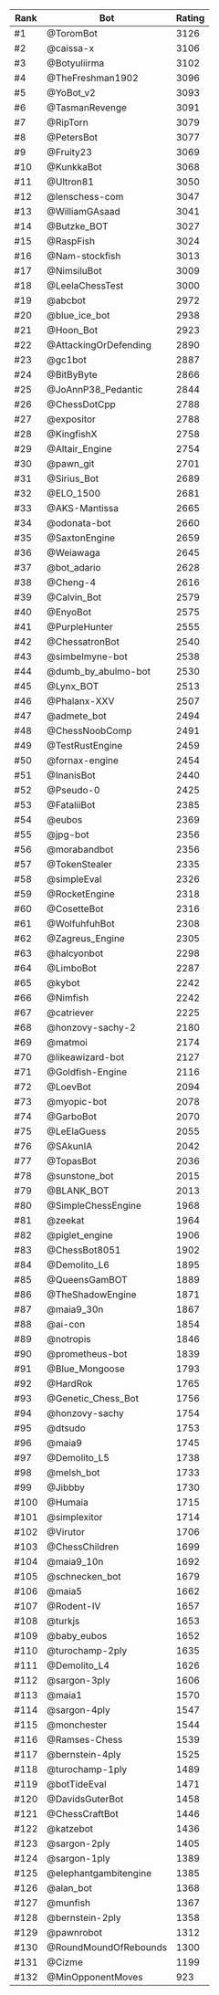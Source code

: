 Rank|Bot|Rating
---|---|---
#1|@ToromBot|3126
#2|@caissa-x|3106
#3|@Botyuliirma|3102
#4|@TheFreshman1902|3096
#5|@YoBot_v2|3093
#6|@TasmanRevenge|3091
#7|@RipTorn|3079
#8|@PetersBot|3077
#9|@Fruity23|3069
#10|@KunkkaBot|3068
#11|@Ultron81|3050
#12|@lenschess-com|3047
#13|@WilliamGAsaad|3041
#14|@Butzke_BOT|3027
#15|@RaspFish|3024
#16|@Nam-stockfish|3013
#17|@NimsiluBot|3009
#18|@LeelaChessTest|3000
#19|@abcbot|2972
#20|@blue_ice_bot|2938
#21|@Hoon_Bot|2923
#22|@AttackingOrDefending|2890
#23|@gc1bot|2887
#24|@BitByByte|2866
#25|@JoAnnP38_Pedantic|2844
#26|@ChessDotCpp|2788
#27|@expositor|2788
#28|@KingfishX|2758
#29|@Altair_Engine|2754
#30|@pawn_git|2701
#31|@Sirius_Bot|2689
#32|@ELO_1500|2681
#33|@AKS-Mantissa|2665
#34|@odonata-bot|2660
#35|@SaxtonEngine|2659
#36|@Weiawaga|2645
#37|@bot_adario|2628
#38|@Cheng-4|2616
#39|@Calvin_Bot|2579
#40|@EnyoBot|2575
#41|@PurpleHunter|2555
#42|@ChessatronBot|2540
#43|@simbelmyne-bot|2538
#44|@dumb_by_abulmo-bot|2530
#45|@Lynx_BOT|2513
#46|@Phalanx-XXV|2507
#47|@admete_bot|2494
#48|@ChessNoobComp|2491
#49|@TestRustEngine|2459
#50|@fornax-engine|2454
#51|@InanisBot|2440
#52|@Pseudo-0|2425
#53|@FataliiBot|2385
#54|@eubos|2369
#55|@jpg-bot|2356
#56|@morabandbot|2356
#57|@TokenStealer|2335
#58|@simpleEval|2326
#59|@RocketEngine|2318
#60|@CosetteBot|2316
#61|@WolfuhfuhBot|2308
#62|@Zagreus_Engine|2305
#63|@halcyonbot|2298
#64|@LimboBot|2287
#65|@kybot|2242
#66|@Nimfish|2242
#67|@catriever|2225
#68|@honzovy-sachy-2|2180
#69|@matmoi|2174
#70|@likeawizard-bot|2127
#71|@Goldfish-Engine|2116
#72|@LoevBot|2094
#73|@myopic-bot|2078
#74|@GarboBot|2070
#75|@LeElaGuess|2055
#76|@SAkunIA|2042
#77|@TopasBot|2036
#78|@sunstone_bot|2015
#79|@BLANK_BOT|2013
#80|@SimpleChessEngine|1968
#81|@zeekat|1964
#82|@piglet_engine|1906
#83|@ChessBot8051|1902
#84|@Demolito_L6|1895
#85|@QueensGamBOT|1889
#86|@TheShadowEngine|1871
#87|@maia9_30n|1867
#88|@ai-con|1854
#89|@notropis|1846
#90|@prometheus-bot|1839
#91|@Blue_Mongoose|1793
#92|@HardRok|1765
#93|@Genetic_Chess_Bot|1756
#94|@honzovy-sachy|1754
#95|@dtsudo|1753
#96|@maia9|1745
#97|@Demolito_L5|1738
#98|@melsh_bot|1733
#99|@Jibbby|1730
#100|@Humaia|1715
#101|@simplexitor|1714
#102|@Virutor|1706
#103|@ChessChildren|1699
#104|@maia9_10n|1692
#105|@schnecken_bot|1679
#106|@maia5|1662
#107|@Rodent-IV|1657
#108|@turkjs|1653
#109|@baby_eubos|1652
#110|@turochamp-2ply|1635
#111|@Demolito_L4|1626
#112|@sargon-3ply|1606
#113|@maia1|1570
#114|@sargon-4ply|1547
#115|@monchester|1544
#116|@Ramses-Chess|1539
#117|@bernstein-4ply|1525
#118|@turochamp-1ply|1489
#119|@botTideEval|1471
#120|@DavidsGuterBot|1458
#121|@ChessCraftBot|1446
#122|@katzebot|1436
#123|@sargon-2ply|1405
#124|@sargon-1ply|1389
#125|@elephantgambitengine|1385
#126|@alan_bot|1368
#127|@munfish|1367
#128|@bernstein-2ply|1358
#129|@pawnrobot|1312
#130|@RoundMoundOfRebounds|1300
#131|@Cizme|1199
#132|@MinOpponentMoves|923
